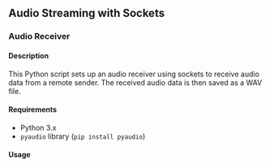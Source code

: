 ## Audio Streaming with Sockets

### Audio Receiver

#### Description

This Python script sets up an audio receiver using sockets to receive audio data from a remote sender. The received audio data is then saved as a WAV file.

#### Requirements

- Python 3.x
- `pyaudio` library (`pip install pyaudio`)

#### Usage

